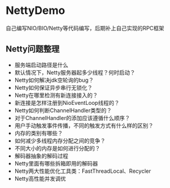 # NettyDemo
自己编写NIO/BIO/Netty等代码编写，后期补上自己实现的RPC框架

## Netty问题整理
* 服务端启动路径是什么
* 默认情况下，Netty服务器起多少线程？何时启动？
* Netty如何解决jdk空轮询的bug？
* Netty如何保证异步串行无锁化？
* Netty在哪里检测有新连接接入的？
* 新连接是怎样注册到NioEventLoop线程的？
* Netty如何判断ChannelHandler类型的？
* 对于ChannelHandler的添加应该遵循什么顺序？
* 用户手动触发事件传播，不同的触发方式有什么样的区别？
* 内存的类别有哪些？
* 如何减少多线程内存分配之间的竞争？
* 不同大小的内存是如何进行分配的？
* 解码器抽象的解码过程
* Netty里面有哪些拆箱即用的解码器
* Netty两大性能优化工具类：FastThreadLocal、Recycler
* Netty高性能并发调优
